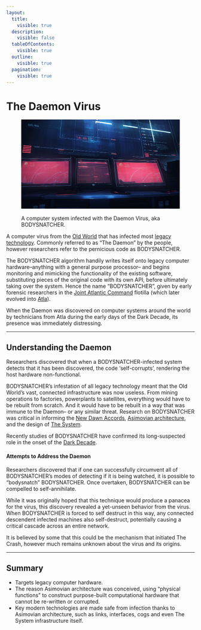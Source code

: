```yaml
---
layout:
  title:
    visible: true
  description:
    visible: false
  tableOfContents:
    visible: true
  outline:
    visible: true
  pagination:
    visible: true
---
```


# The Daemon Virus

<figure><img src="../../.gitbook/assets/daemon.png" alt="" width="563"><figcaption><p>A computer system infected with the Daemon Virus, aka BODYSNATCHER.</p></figcaption></figure>

A computer virus from the [Old World](../history/the-old-world.md) that has infected most [legacy technology](legacy-tech.md). Commonly referred to as “The Daemon” by the people, however researchers refer to the pernicious code as BODYSNATCHER.

The BODYSNATCHER algorithm handily writes itself onto legacy computer hardware–anything with a general purpose processor– and begins monitoring and mimicking the functionality of the existing software, substituting pieces of the original code with its own API, before ultimately taking over the system. Hence the name “BODYSNATCHER”, given by early forensic researchers in the [Joint Atlantic Command](../../nations/gata/history/the-joint-atlantic-command-jac.md) flotilla (which later evolved into [Atla](../../nations/gata/key-locations/atla.md)).

When the Daemon was discovered on computer systems around the world by technicians from Atla during the early days of the Dark Decade, its presence was immediately distressing.

***

## Understanding the Daemon

Researchers discovered that when a BODYSNATCHER-infected system detects that it has been discovered, the code ‘self-corrupts’, rendering the host hardware non-functional.

BODYSNATCHER’s infestation of all legacy technology meant that the Old World’s vast, connected infrastructure was now useless. From mining operations to factories, powerplants to satellites, everything would have to be rebuilt from scratch. And it would have to be rebuilt in a way that was immune to the Daemon– or any similar threat. Research on BODYSNATCHER was critical in informing the [New Dawn Accords](../../nations/gata/politics/new-dawn-accords.md), [Asimovian architecture](asimovian-architecture.md), and the design of [The System](../../nations/gata/politics/the-system.md).

Recently studies of BODYSNATCHER have confirmed its long-suspected role in the onset of the [Dark Decade](../history/the-dark-decade.md).

#### Attempts to Address the Daemon

Researchers discovered that if one can successfully circumvent all of BODYSNATCHER’s modes of detecting if it is being watched, it is possible to “bodysnatch” BODYSNATCHER. Once overtaken, BODYSNATCHER can be compelled to self-annihilate.

While it was originally hoped that this technique would produce a panacea for the virus, this discovery revealed a yet-unseen behavior from the virus. When BODYSNATCHER is forced to self destruct in this way, any connected descendent infected machines also self-destruct, potentially causing a critical cascade across an entire network.

It is believed by some that this could be the mechanism that initiated The Crash, however much remains unknown about the virus and its origins.

***

## Summary

* Targets legacy computer hardware.
* The reason Asimovian architecture was conceived, using “physical functions” to construct purpose-built computational hardware that cannot be re-written or corrupted.
* Key modern technologies are made safe from infection thanks to Asimovian architecture, such as links, interfaces, cogs and even The System infrastructure itself.
